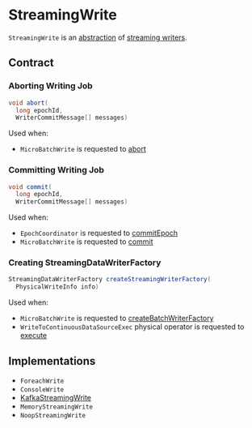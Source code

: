 # StreamingWrite

`StreamingWrite` is an [abstraction](#contract) of [streaming writers](#implementations).

## Contract

### <span id="abort"> Aborting Writing Job

```java
void abort(
  long epochId,
  WriterCommitMessage[] messages)
```

Used when:

* `MicroBatchWrite` is requested to [abort](micro-batch-execution/MicroBatchWrite.md#abort)

### <span id="commit"> Committing Writing Job

```java
void commit(
  long epochId,
  WriterCommitMessage[] messages)
```

Used when:

* `EpochCoordinator` is requested to [commitEpoch](EpochCoordinator.md#commitEpoch)
* `MicroBatchWrite` is requested to [commit](micro-batch-execution/MicroBatchWrite.md#commit)

### <span id="createStreamingWriterFactory"> Creating StreamingDataWriterFactory

```java
StreamingDataWriterFactory createStreamingWriterFactory(
  PhysicalWriteInfo info)
```

Used when:

* `MicroBatchWrite` is requested to [createBatchWriterFactory](micro-batch-execution/MicroBatchWrite.md#createBatchWriterFactory)
* `WriteToContinuousDataSourceExec` physical operator is requested to [execute](physical-operators/WriteToContinuousDataSourceExec.md#doExecute)

## Implementations

* `ForeachWrite`
* `ConsoleWrite`
* [KafkaStreamingWrite](kafka/KafkaStreamingWrite.md)
* `MemoryStreamingWrite`
* `NoopStreamingWrite`
